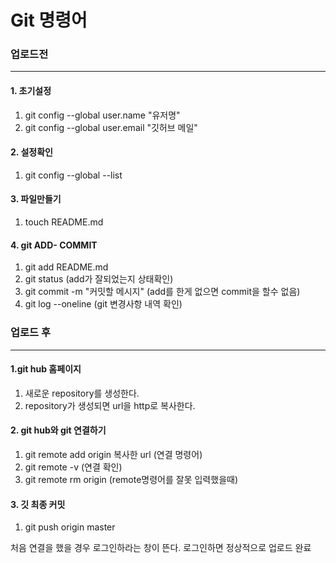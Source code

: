 # Git 명령어

### 업로드전

---

#### 1. 초기설정

1. git config --global user.name "유저명"
2. git config --global user.email "깃허브 메일"



#### 2. 설정확인

1. git config --global --list



#### 3. 파일만들기

1. touch README.md



#### 4. git ADD- COMMIT

1. git add README.md
2. git status (add가 잘되었는지 상태확인)
3. git commit -m "커밋할 메시지" (add를 한게 없으면 commit을 할수 없음)
4. git log --oneline (git 변경사항 내역 확인)



### 업로드 후

---

#### 1.git hub 홈페이지

1.  새로운 repository를 생성한다.
2.  repository가 생성되면 url을 http로 복사한다.



#### 2. git hub와 git 연결하기

1. git remote add origin 복사한 url (연결 명령어)
2. git remote -v (연결 확인)
3. git remote rm origin (remote명령어를 잘못 입력했을때)



#### 3. 깃 최종 커밋

1. git push origin master

처음 연결을 했을 경우 로그인하라는 창이 뜬다. 로그인하면 정상적으로 업로드 완료

